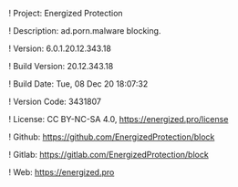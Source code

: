 ! Project: Energized Protection

! Description: ad.porn.malware blocking.

! Version: 6.0.1.20.12.343.18

! Build Version: 20.12.343.18

! Build Date: Tue, 08 Dec 20 18:07:32

! Version Code: 3431807

! License: CC BY-NC-SA 4.0, https://energized.pro/license

! Github: https://github.com/EnergizedProtection/block

! Gitlab: https://gitlab.com/EnergizedProtection/block


! Web: https://energized.pro
